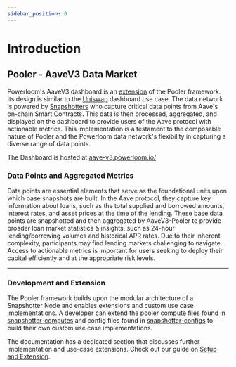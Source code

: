 ```yaml
---
sidebar_position: 0
---
```


# Introduction

## Pooler - AaveV3 Data Market

Powerloom's AaveV3 dashboard is an [extension](/docs/build-with-powerloom/use-cases/building-new-usecase/extending-uniswapv2-dashboard) of the Pooler framework. Its design is similar to the [Uniswap](/docs/build-with-powerloom/use-cases/existing-implementations/uniswap-dashboard/) dashboard use case. The data network is powered by [Snapshotters](/docs/build-with-powerloom/snapshotter-node/introduction) who capture critical data points from Aave's on-chain Smart Contracts.  This data is then processed, aggregated, and displayed on the dashboard to provide users of the Aave protocol with actionable metrics. This implementation is a testament to the composable nature of Pooler and the Powerloom data network's flexibility in capturing a diverse range of data points.

The Dashboard is hosted at [aave-v3.powerloom.io/](https://aave-v3.powerloom.io/)

### Data Points and Aggregated Metrics

Data points are essential elements that serve as the foundational units upon which base snapshots are built. In the Aave protocol, they capture key information about loans, such as the total supplied and borrowed amounts, interest rates, and asset prices at the time of the lending. These base data points are snapshotted and then aggregated by AaveV3-Pooler to provide broader loan market statistics & insights, such as 24-hour lending/borrowing volumes and historical APR rates. Due to their inherent complexity, participants may find lending markets challenging to navigate. Access to actionable metrics is important for users seeking to deploy their capital efficiently and at the appropriate risk levels.

---

### Development and Extension

The Pooler framework builds upon the modular architecture of a Snapshotter Node and enables extensions and custom use case implementations. A developer can extend the pooler compute files found in [snapshotter-computes](https://github.com/PowerLoom/snapshotter-computes/tree/aave) and config files found in [snapshotter-configs](https://github.com/PowerLoom/snapshotter-configs/tree/aave) to build their own custom use case implementations.

The documentation has a dedicated section that discusses further implementation and use-case extensions.
Check out our guide on [Setup and Extension](/docs/build-with-powerloom/use-cases/existing-implementations/aavev3-dashboard/setup-and-extension.md).
